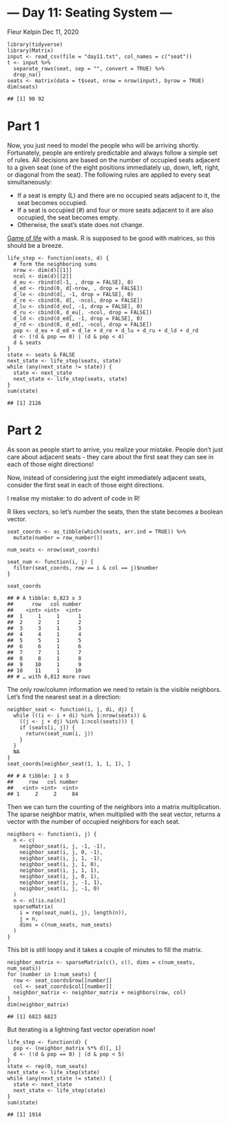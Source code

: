 — Day 11: Seating System —
================
Fleur Kelpin
Dec 11, 2020

    library(tidyverse)
    library(Matrix)
    input <- read_csv(file = "day11.txt", col_names = c("seat"))
    t <- input %>%
      separate_rows(seat, sep = "", convert = TRUE) %>%
      drop_na()
    seats <- matrix(data = t$seat, nrow = nrow(input), byrow = TRUE)
    dim(seats)

    ## [1] 90 92

# Part 1

Now, you just need to model the people who will be arriving shortly.
Fortunately, people are entirely predictable and always follow a simple
set of rules. All decisions are based on the number of occupied seats
adjacent to a given seat (one of the eight positions immediately up,
down, left, right, or diagonal from the seat). The following rules are
applied to every seat simultaneously:

-   If a seat is empty (L) and there are no occupied seats adjacent to
    it, the seat becomes occupied.
-   If a seat is occupied (\#) and four or more seats adjacent to it are
    also occupied, the seat becomes empty.
-   Otherwise, the seat’s state does not change.

[Game of
life](https://win-vector.com/2018/10/28/conways-game-of-life-in-r-or-on-the-importance-of-vectorizing-your-r-code/)
with a mask. R is supposed to be good with matrices, so this should be a
breeze.

    life_step <- function(seats, d) {
      # form the neighboring sums
      nrow <- dim(d)[[1]]
      ncol <- dim(d)[[2]]
      d_eu <- rbind(d[-1, , drop = FALSE], 0)
      d_ed <- rbind(0, d[-nrow, , drop = FALSE])
      d_le <- cbind(d[, -1, drop = FALSE], 0)
      d_re <- cbind(0, d[, -ncol, drop = FALSE])
      d_lu <- cbind(d_eu[, -1, drop = FALSE], 0)
      d_ru <- cbind(0, d_eu[, -ncol, drop = FALSE])
      d_ld <- cbind(d_ed[, -1, drop = FALSE], 0)
      d_rd <- cbind(0, d_ed[, -ncol, drop = FALSE])
      pop <- d_eu + d_ed + d_le + d_re + d_lu + d_ru + d_ld + d_rd
      d <- (!d & pop == 0) | (d & pop < 4)
      d & seats
    }
    state <- seats & FALSE
    next_state <- life_step(seats, state)
    while (any(next_state != state)) {
      state <- next_state
      next_state <- life_step(seats, state)
    }
    sum(state)

    ## [1] 2126

# Part 2

As soon as people start to arrive, you realize your mistake. People
don’t just care about adjacent seats - they care about the first seat
they can see in each of those eight directions!

Now, instead of considering just the eight immediately adjacent seats,
consider the first seat in each of those eight directions.

I realise my mistake: to do advent of code in R!

R likes vectors, so let’s number the seats, then the state becomes a
boolean vector.

    seat_coords <- as_tibble(which(seats, arr.ind = TRUE)) %>%
      mutate(number = row_number())

    num_seats <- nrow(seat_coords)

    seat_num <- function(i, j) {
      filter(seat_coords, row == i & col == j)$number
    }

    seat_coords

    ## # A tibble: 6,823 x 3
    ##      row   col number
    ##    <int> <int>  <int>
    ##  1     1     1      1
    ##  2     2     1      2
    ##  3     3     1      3
    ##  4     4     1      4
    ##  5     5     1      5
    ##  6     6     1      6
    ##  7     7     1      7
    ##  8     8     1      8
    ##  9    10     1      9
    ## 10    11     1     10
    ## # … with 6,813 more rows

The only row/column information we need to retain is the visible
neighbors. Let’s find the nearest seat in a direction:

    neighbor_seat <- function(i, j, di, dj) {
      while (((i <- i + di) %in% 1:nrow(seats)) &
        ((j <- j + dj) %in% 1:ncol(seats))) {
        if (seats[i, j]) {
          return(seat_num(i, j))
        }
      }
      NA
    }
    seat_coords[neighbor_seat(1, 1, 1, 1), ]

    ## # A tibble: 1 x 3
    ##     row   col number
    ##   <int> <int>  <int>
    ## 1     2     2     84

Then we can turn the counting of the neighbors into a matrix
multiplication. The sparse neighbor matrix, when multiplied with the
seat vector, returns a vector with the number of occupied neighbors for
each seat.

    neighbors <- function(i, j) {
      n <- c(
        neighbor_seat(i, j, -1, -1),
        neighbor_seat(i, j, 0, -1),
        neighbor_seat(i, j, 1, -1),
        neighbor_seat(i, j, 1, 0),
        neighbor_seat(i, j, 1, 1),
        neighbor_seat(i, j, 0, 1),
        neighbor_seat(i, j, -1, 1),
        neighbor_seat(i, j, -1, 0)
      )
      n <- n[!is.na(n)]
      sparseMatrix(
        i = rep(seat_num(i, j), length(n)),
        j = n,
        dims = c(num_seats, num_seats)
      )
    }

This bit is still loopy and it takes a couple of minutes to fill the
matrix.

    neighbor_matrix <- sparseMatrix(c(), c(), dims = c(num_seats, num_seats))
    for (number in 1:num_seats) {
      row <- seat_coords$row[[number]]
      col <- seat_coords$col[[number]]
      neighbor_matrix <- neighbor_matrix + neighbors(row, col)
    }
    dim(neighbor_matrix)

    ## [1] 6823 6823

But iterating is a lightning fast vector operation now!

    life_step <- function(d) {
      pop <- (neighbor_matrix %*% d)[, 1]
      d <- (!d & pop == 0) | (d & pop < 5)
    }
    state <- rep(0, num_seats)
    next_state <- life_step(state)
    while (any(next_state != state)) {
      state <- next_state
      next_state <- life_step(state)
    }
    sum(state)

    ## [1] 1914
